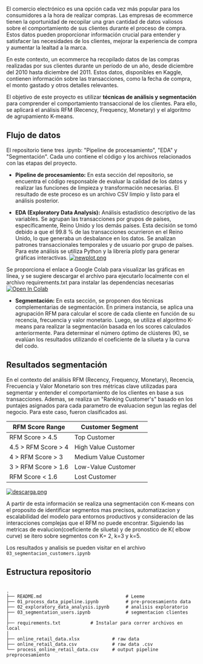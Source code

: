 El comercio electrónico es  una opción cada vez más popular para los consumidores a la hora de realizar compras. Las empresas de ecommerce tienen la oportunidad de recopilar una gran cantidad de datos valiosos sobre el comportamiento de sus clientes durante el proceso de compra. Estos datos pueden proporcionar información crucial para entender y satisfacer las necesidades de los clientes, mejorar la experiencia de compra y aumentar la lealtad a la marca.

En este contexto, un ecommerce ha recopilado datos de las compras realizadas por sus clientes durante un período de un año, desde diciembre del 2010 hasta diciembre del 2011. Estos datos, disponibles en Kaggle, contienen información sobre las transacciones, como la fecha de compra, el monto gastado y otros detalles relevantes.

El objetivo de este proyecto es utilizar **técnicas de análisis y segmentación** para comprender el comportamiento transaccional de los clientes. Para ello, se aplicará el análisis RFM (Recency, Frequency, Monetary) y el algoritmo de agrupamiento K-means.


## Flujo de datos

El repositorio tiene tres .ipynb: "Pipeline de procesamiento", "EDA" y "Segmentación". Cada uno contiene el código y los archivos relacionados con las etapas del proyecto.

* **Pipeline de procesamiento:**
En esta sección del repositorio, se encuentra el código responsable de evaluar la calidad de los datos y realizar las funciones de limpieza y transformación necesarias. El resultado de este proceso es un archivo CSV limpio y listo para el análisis posterior.

* **EDA (Exploratory Data Analysis):** 
Análisis estadístico descriptivo de las variables. Se agrupan las transacciones por grupos de países, específicamente, Reino Unido y los demás países. Esta decisión se tomó debido a que el 99.8 % de las transacciones ocurrieron en el Reino Unido, lo que generaba un desbalance en los datos. Se analizan patrones transaccionales temporales y de usuario por grupo de países. Para este análisis se utiliza Python y la librería plotly para generar gráficas interactivas. 
[![newplot.png](https://i.postimg.cc/NGDs3gwn/newplot.png)](https://postimg.cc/NLyvTvF8)

Se proporciona el enlace a Google Colab para visualizar las gráficas en línea, y se sugiere descargar el archivo para ejecutarlo localmente con el archivo requirements.txt para instalar las dependencias necesarias<br>
[![Open In Colab](https://colab.research.google.com/assets/colab-badge.svg)](https://colab.research.google.com/drive/1osS1xgpETOeTlQ_pA9uIUpPO2HX0rVeu?usp=sharing) 


* **Segmentación:**
En esta sección, se proponen dos técnicas complementarias de segmentación. En primera instancia, se aplica una agrupación RFM para calcular el score de cada cliente en función de su recencia, frecuencia y valor monetario. Luego, se utiliza el algoritmo K-means para realizar la segmentación basada en los scores calculados anteriormente. Para determinar el número óptimo de clústeres (K), se evalúan los resultados utilizando el coeficiente de la silueta y la curva del codo.


## Resultados segmentación

En el contexto del análisis RFM (Recency, Frequency, Monetary), Recencia, Frecuencia y Valor Monetario son tres métricas clave utilizadas para segmentar y entender el comportamiento de los clientes en base a sus transacciones. Ademas, se realiza un "Ranking Customer's" basado en los puntajes asignados para cada parametro de evaluacion segun las reglas del negocio. Para este caso, fueron clasificados asi.

| RFM Score Range | Customer Segment     |
|-----------------|----------------------|
| RFM Score > 4.5 | Top Customer         |
| 4.5 > RFM Score > 4 | High Value Customer |
| 4 > RFM Score > 3 | Medium Value Customer |
| 3 > RFM Score > 1.6 | Low-Value Customer |
| RFM Score < 1.6 | Lost Customer        |


[![descarga.png](https://i.postimg.cc/85yYbXqZ/descarga.png)](https://postimg.cc/7G2XH9Pz)

A partir de esta información se realiza una segmentación con K-means con el proposito de identificar segmentos mas precisos, automatizacion y escalabilidad del modelo para entornos productivos y consideracion de las interacciones complejas que el RFM no puede encontrar. Siguiendo las metricas de evalucion(coeficiente de silueta) y de pronostico de K( elbow curve) se itero sobre segmentos con K= 2, k=3 y k=5. 

Los resultados y analisis se pueden visitar en el archivo ```03_segmentacion_customers.ipynb```



## Estructura repositorio

```linux

.
├── README.md                               # Leeme
├── 01_process_data_pipeline.ipynb          # pre-procesamiento data
├── 02_exploratory_data_analysis.ipynb      # analisis exploratorio
├── 03_segmentation_users.ipynb             # segmentacion clientes
│
├── requirements.txt           # Instalar para correr archivos en local
│
├── online_retail_data.xlsx            # raw data
├── online_retail_data.csv             # raw data .csv
└── process_online_retail_data.csv     # output pipeline preprocesamiento

```
